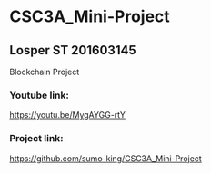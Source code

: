 # CSC3A_Mini-Project
## Losper ST 201603145
Blockchain Project

### Youtube link:
https://youtu.be/MygAYGG-rtY

### Project link:
https://github.com/sumo-king/CSC3A_Mini-Project
